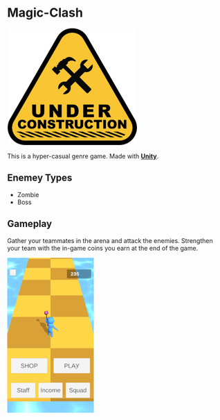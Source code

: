 # Magic-Clash
![](/VideosAndPhotos/Under-Construction-Resized.png)

This is a hyper-casual genre game. Made with **[Unity](https://unity.com/)**.

## Enemey Types
* Zombie
* Boss

## Gameplay
Gather your teammates in the arena and attack the enemies. Strengthen your team with the in-game coins you earn at the end of the game.

![](/VideosAndPhotos/Gameplay-Resized.gif)

